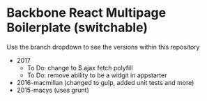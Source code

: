 # Backbone React Multipage Boilerplate (switchable)

Use the branch dropdown to see the versions within this repository

* 2017
	- To Do: change to $.ajax fetch polyfill
	- To Do: remove ability to be a widgit in appstarter
* 2016-macmillan (changed to gulp, added unit tests and more)
* 2015-macys (uses grunt)



